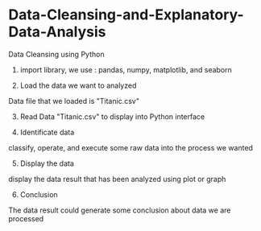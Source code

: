 # Data-Cleansing-and-Explanatory-Data-Analysis
Data Cleansing using Python

1. import library, we use : pandas, numpy, matplotlib, and seaborn

2. Load the data we want to analyzed 

  Data file that we loaded is "Titanic.csv"

3. Read Data "Titanic.csv" to display into Python interface 

4. Identificate data 


  classify, operate, and execute some raw data into the process we wanted

5. Display the data


  display the data result that has been analyzed using plot or graph 

6. Conclusion


  The data result could generate some conclusion about data we are processed
